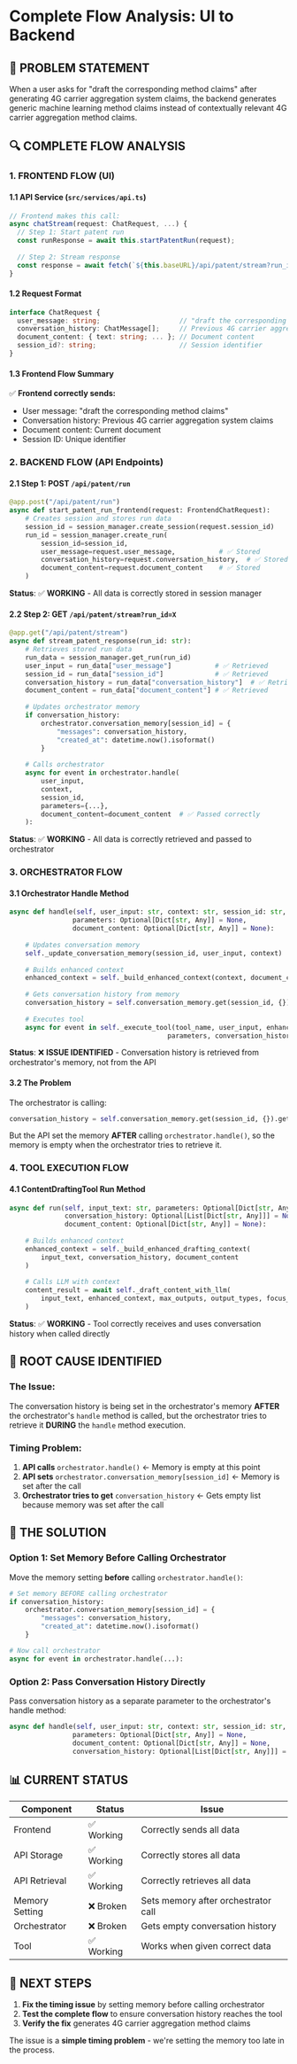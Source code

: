 # Complete Flow Analysis: UI to Backend

## 🎯 **PROBLEM STATEMENT**
When a user asks for "draft the corresponding method claims" after generating 4G carrier aggregation system claims, the backend generates generic machine learning method claims instead of contextually relevant 4G carrier aggregation method claims.

## 🔍 **COMPLETE FLOW ANALYSIS**

### **1. FRONTEND FLOW (UI)**

#### **1.1 API Service (`src/services/api.ts`)**
```typescript
// Frontend makes this call:
async chatStream(request: ChatRequest, ...) {
  // Step 1: Start patent run
  const runResponse = await this.startPatentRun(request);
  
  // Step 2: Stream response
  const response = await fetch(`${this.baseURL}/api/patent/stream?run_id=${runResponse.run_id}`);
}
```

#### **1.2 Request Format**
```typescript
interface ChatRequest {
  user_message: string;                    // "draft the corresponding method claims"
  conversation_history: ChatMessage[];     // Previous 4G carrier aggregation claims
  document_content: { text: string; ... }; // Document content
  session_id?: string;                     // Session identifier
}
```

#### **1.3 Frontend Flow Summary**
✅ **Frontend correctly sends:**
- User message: "draft the corresponding method claims"
- Conversation history: Previous 4G carrier aggregation system claims
- Document content: Current document
- Session ID: Unique identifier

### **2. BACKEND FLOW (API Endpoints)**

#### **2.1 Step 1: POST `/api/patent/run`**
```python
@app.post("/api/patent/run")
async def start_patent_run_frontend(request: FrontendChatRequest):
    # Creates session and stores run data
    session_id = session_manager.create_session(request.session_id)
    run_id = session_manager.create_run(
        session_id=session_id,
        user_message=request.user_message,           # ✅ Stored
        conversation_history=request.conversation_history,  # ✅ Stored
        document_content=request.document_content    # ✅ Stored
    )
```

**Status**: ✅ **WORKING** - All data is correctly stored in session manager

#### **2.2 Step 2: GET `/api/patent/stream?run_id=X`**
```python
@app.get("/api/patent/stream")
async def stream_patent_response(run_id: str):
    # Retrieves stored run data
    run_data = session_manager.get_run(run_id)
    user_input = run_data["user_message"]           # ✅ Retrieved
    session_id = run_data["session_id"]             # ✅ Retrieved
    conversation_history = run_data["conversation_history"]  # ✅ Retrieved
    document_content = run_data["document_content"] # ✅ Retrieved
    
    # Updates orchestrator memory
    if conversation_history:
        orchestrator.conversation_memory[session_id] = {
            "messages": conversation_history,
            "created_at": datetime.now().isoformat()
        }
    
    # Calls orchestrator
    async for event in orchestrator.handle(
        user_input, 
        context, 
        session_id,
        parameters={...},
        document_content=document_content  # ✅ Passed correctly
    ):
```

**Status**: ✅ **WORKING** - All data is correctly retrieved and passed to orchestrator

### **3. ORCHESTRATOR FLOW**

#### **3.1 Orchestrator Handle Method**
```python
async def handle(self, user_input: str, context: str, session_id: str, 
                parameters: Optional[Dict[str, Any]] = None, 
                document_content: Optional[Dict[str, Any]] = None):
    
    # Updates conversation memory
    self._update_conversation_memory(session_id, user_input, context)
    
    # Builds enhanced context
    enhanced_context = self._build_enhanced_context(context, document_content, session_id)
    
    # Gets conversation history from memory
    conversation_history = self.conversation_memory.get(session_id, {}).get("messages", [])
    
    # Executes tool
    async for event in self._execute_tool(tool_name, user_input, enhanced_context, 
                                        parameters, conversation_history, document_content):
```

**Status**: ❌ **ISSUE IDENTIFIED** - Conversation history is retrieved from orchestrator's memory, not from the API

#### **3.2 The Problem**
The orchestrator is calling:
```python
conversation_history = self.conversation_memory.get(session_id, {}).get("messages", [])
```

But the API set the memory **AFTER** calling `orchestrator.handle()`, so the memory is empty when the orchestrator tries to retrieve it.

### **4. TOOL EXECUTION FLOW**

#### **4.1 ContentDraftingTool Run Method**
```python
async def run(self, input_text: str, parameters: Optional[Dict[str, Any]] = None, 
              conversation_history: Optional[List[Dict[str, Any]]] = None, 
              document_content: Optional[Dict[str, Any]] = None):
    
    # Builds enhanced context
    enhanced_context = self._build_enhanced_drafting_context(
        input_text, conversation_history, document_content
    )
    
    # Calls LLM with context
    content_result = await self._draft_content_with_llm(
        input_text, enhanced_context, max_outputs, output_types, focus_areas
    )
```

**Status**: ✅ **WORKING** - Tool correctly receives and uses conversation history when called directly

## 🚨 **ROOT CAUSE IDENTIFIED**

### **The Issue:**
The conversation history is being set in the orchestrator's memory **AFTER** the orchestrator's `handle` method is called, but the orchestrator tries to retrieve it **DURING** the `handle` method execution.

### **Timing Problem:**
1. **API calls** `orchestrator.handle()` ← Memory is empty at this point
2. **API sets** `orchestrator.conversation_memory[session_id]` ← Memory is set after the call
3. **Orchestrator tries to get** `conversation_history` ← Gets empty list because memory was set after the call

## 🔧 **THE SOLUTION**

### **Option 1: Set Memory Before Calling Orchestrator**
Move the memory setting **before** calling `orchestrator.handle()`:

```python
# Set memory BEFORE calling orchestrator
if conversation_history:
    orchestrator.conversation_memory[session_id] = {
        "messages": conversation_history,
        "created_at": datetime.now().isoformat()
    }

# Now call orchestrator
async for event in orchestrator.handle(...):
```

### **Option 2: Pass Conversation History Directly**
Pass conversation history as a separate parameter to the orchestrator's handle method:

```python
async def handle(self, user_input: str, context: str, session_id: str, 
                parameters: Optional[Dict[str, Any]] = None, 
                document_content: Optional[Dict[str, Any]] = None,
                conversation_history: Optional[List[Dict[str, Any]]] = None):
```

## 📊 **CURRENT STATUS**

| Component | Status | Issue |
|-----------|--------|-------|
| Frontend | ✅ Working | Correctly sends all data |
| API Storage | ✅ Working | Correctly stores all data |
| API Retrieval | ✅ Working | Correctly retrieves all data |
| Memory Setting | ❌ Broken | Sets memory after orchestrator call |
| Orchestrator | ❌ Broken | Gets empty conversation history |
| Tool | ✅ Working | Works when given correct data |

## 🎯 **NEXT STEPS**

1. **Fix the timing issue** by setting memory before calling orchestrator
2. **Test the complete flow** to ensure conversation history reaches the tool
3. **Verify the fix** generates 4G carrier aggregation method claims

The issue is a **simple timing problem** - we're setting the memory too late in the process.
